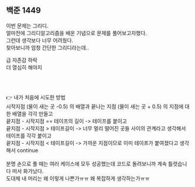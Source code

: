 ## 백준 1449

이번 문제는 그리디.<br> 
얼마전에 그리디알고리즘을 배운 기념으로 문제를 풀어보고자했다.<br>
그런데 생각보다 너무 어려웠다. <br>
찾아보니까 엄청 간단한 그리디라는데..<br>

급 자존감 하락<br>
더 열심히 해야지<br>


<br>
<br>

👉 내가 처음에 시도한 방법<br>
시작지점 (물이 새는 곳 -0.5) 의 배열과 끝나는 지점 (물이 새는 곳 + 0.5) 의 지점에 대한 배열을 각각 만들고<br>
끝지점 - 시작지점 == 테이프의 길이 -> 테이프를 붙이고 <br>
끝지점 - 시작지점 > 테이프길이 ->  너무 멀리 떨어진 곳들 사이의 관계라고 생각해서 테이프를 각각 붙이고<br>
끝지점 - 시작지점 < 테이프길이  -> 가까운 지점이므로 이미 테이프가 붙여졌다고 생각해서 continue<br>
<br>
분명 손으로 풀 때는 여러 케이스에 모두 성공했는데 코드로 돌려보니까 계속 틀렷습니다 떠서 화가났다.<br>
도대체 내 머리는 왜 이렇게 나쁜가ㅠㅠ 왜 복잡하게 생각하는가ㅠㅠ<br>
